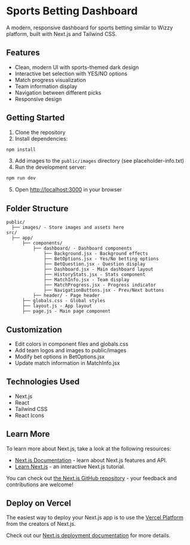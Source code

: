 # Sports Betting Dashboard

A modern, responsive dashboard for sports betting similar to Wizzy platform, built with Next.js and Tailwind CSS.

## Features

- Clean, modern UI with sports-themed dark design
- Interactive bet selection with YES/NO options
- Match progress visualization
- Team information display
- Navigation between different picks
- Responsive design

## Getting Started

1. Clone the repository
2. Install dependencies:

```bash
npm install
```

3. Add images to the `public/images` directory (see placeholder-info.txt)
4. Run the development server:

```bash
npm run dev
```

5. Open [http://localhost:3000](http://localhost:3000) in your browser

## Folder Structure

```
public/
  ├── images/ - Store images and assets here
src/
  ├── app/
      ├── components/
          ├── dashboard/ - Dashboard components
              ├── Background.jsx - Background effects
              ├── BetOptions.jsx - Yes/No betting options 
              ├── BetQuestion.jsx - Question display
              ├── Dashboard.jsx - Main dashboard layout
              ├── HistoryStats.jsx - Stats component
              ├── MatchInfo.jsx - Team display
              ├── MatchProgress.jsx - Progress indicator
              ├── NavigationButtons.jsx - Prev/Next buttons
          ├── header/ - Page header
      ├── globals.css - Global styles
      ├── layout.js - App layout
      ├── page.js - Main page component
```

## Customization

- Edit colors in component files and globals.css
- Add team logos and images to public/images
- Modify bet options in BetOptions.jsx
- Update match information in MatchInfo.jsx

## Technologies Used

- Next.js
- React
- Tailwind CSS
- React Icons

## Learn More

To learn more about Next.js, take a look at the following resources:

- [Next.js Documentation](https://nextjs.org/docs) - learn about Next.js features and API.
- [Learn Next.js](https://nextjs.org/learn) - an interactive Next.js tutorial.

You can check out [the Next.js GitHub repository](https://github.com/vercel/next.js) - your feedback and contributions are welcome!

## Deploy on Vercel

The easiest way to deploy your Next.js app is to use the [Vercel Platform](https://vercel.com/new?utm_medium=default-template&filter=next.js&utm_source=create-next-app&utm_campaign=create-next-app-readme) from the creators of Next.js.

Check out our [Next.js deployment documentation](https://nextjs.org/docs/app/building-your-application/deploying) for more details.
